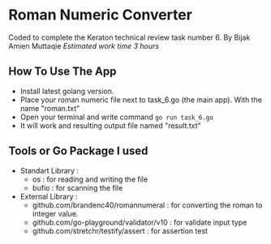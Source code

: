 # Roman Numeric Converter

Coded to complete the Keraton technical review task number 6. By Bijak Amien Muttaqie
_Estimated work time 3 hours_

## How To Use The App

- Install latest golang version.
- Place your roman numeric file next to task_6.go (the main app). With the name "roman.txt"
- Open your terminal and write command `go run task_6.go`
- It will work and resulting output file named "result.txt"

## Tools or Go Package I used

- Standart Library :
  - os : for reading and writing the file
  - bufio : for scanning the file
- External Library :
  - github.com/brandenc40/romannumeral : for converting the roman to integer value.
  - github.com/go-playground/validator/v10 : for validate input type
  - github.com/stretchr/testify/assert : for assertion test
